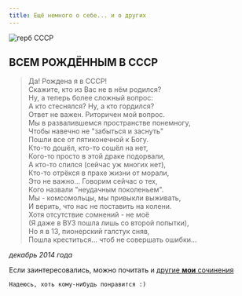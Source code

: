 ```yaml
---
title: Ещё немного о себе... и о других
---
```


[герб СССР]: # (http://www.great-country.ru/images/sovetskaja_simvolika/gerb/gerb_sssr_1958-1991.png)

![герб СССР](https://upload.wikimedia.org/wikipedia/commons/thumb/9/95/Coat_of_arms_of_the_Soviet_Union_%281946%E2%80%931956%29.svg/467px-Coat_of_arms_of_the_Soviet_Union_%281946%E2%80%931956%29.svg.png)

## ВСЕМ РОЖДЁННЫМ В СССР

> Да! Рождена я в СССР!   
> Скажите, кто из Вас не в нём родился?   
> Ну, а теперь более сложный вопрос:   
> А кто стеснялся? Ну, а кто гордился?   
> Ответ не важен. Риторичен мой вопрос.   
> Мы в развалившемся пространстве понемногу,  
> Чтобы навечно не "забыться и заснуть"  
> Пошли все от пятиконечной к Богу.  
> Кто-то дошёл, кто-то сошёл на нет,  
> Кого-то просто в этой драке подорвали,  
> А кто-то спился (сейчас уж многих нет),  
> Кто-то отрёкся в прахе жизни от морали,  
> Это не важно... Говорим сейчас о тех,  
> Кого назвали "неудачным поколеньем".  
> Мы - комсомольцы, мы привыкли выживать,  
> И верить, что нас не поставить на колени.  
> Хотя отсутствие сомнений - не моё  
> (Я даже в ВУЗ пошла лишь со второй попытки),  
> Но я в 13, пионерский галстук сняв,  
> Пошла креститься... чтоб не совершать ошибки...  

_декабрь 2014 года_

Если заинтересовались, можно почитать и 
[другие **мои** сочинения](https://drive.google.com/drive/folders/1ppm0RNpXPcsSIWmnCcfuHmNT3qJ8fwAq?usp=sharing)

```
Надеюсь, хоть кому-нибудь понравится :)
```

